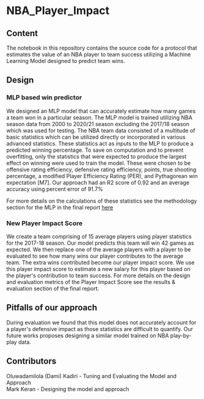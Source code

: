# NBA_Player_Impact
## Content
The notebook in this repository contains the source code for a protocol that estimates the value of an NBA player to team success utilizing a Machine Learning Model designed to predict team wins.

## Design
### MLP based win predictor
We designed an MLP model that can accurately estimate how many games a team won in a particular season. The MLP model is trained utilizing NBA season data from 2000 to 2020/21 season excluding the 2017/18 season which was used for testing. The NBA team data consisted of a multitude of basic statistics which can be utilized directly or incorporated in various advanced statistics. These statistics act as inputs to the MLP to produce a predicted winning percentage. To save on computation and to prevent overfitting, only the statistics that were expected to produce the largest effect on winning were used to train the model. These were chosen to be offensive rating efficiency, defensive rating efficiency, points, true shooting percentage, a modified Player Efficiency Rating (PER), and Pythagorean win expectation [M7]. Our approach had an R2 score of 0.92 and an average accuracy using percent error of 91.7% 

For more details on the calculations of these statistics see the methodology section for the MLP in the final report [here](https://drive.google.com/file/d/16zH5h6bKNjRPzWOPVHJMTCran3_z5iSx/view?usp=share_link)

### New Player Impact Score
We create a team comprising of 15 average players using player statistics for the 2017-18 season. Our model predicts this team will win 42 games as expected. We then replace one of the average players with a player to be evaluated to see how many wins our player contributes to the average team. The extra wins contributed become our player impact score. We use this player impact score to estimate a new salary for this player based on the player's contribution to team success. For more details on the design and evaluation metrics of the Player Impact Score see the results & evaluation section of the final report.


## Pitfalls of our approach
During evaluation we found that this model does not accurately account for a player's defensive impact as those statistics are difficult to quantify. Our future works proposes designing a similar model trained on NBA play-by-play data.

## Contributors
Oluwadamilola (Dami) Kadiri - Tuning and Evaluating the Model and Approach<br>
Mark Keran - Designing the model and approach
